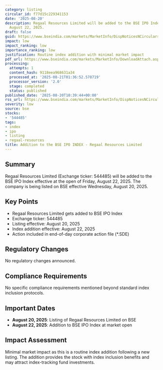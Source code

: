 ```yaml
---
category: listing
circular_id: f77d15c229341153
date: '2025-08-20'
description: Regaal Resources Limited will be added to the BSE IPO Index effective
  August 22, 2025.
draft: false
guid: https://www.bseindia.com/markets/MarketInfo/DispNoticesNCirculars.aspx?Noticeid={11382057-3BB3-4C41-B09D-E95D97840756}&noticeno=20250820-17&dt=08/20/2025&icount=17&totcount=60&flag=0
impact: low
impact_ranking: low
importance_ranking: low
justification: Routine index addition with minimal market impact
pdf_url: https://www.bseindia.com/markets/MarketInfo/DownloadAttach.aspx?id=20250820-17&attachedId=
processing:
  attempts: 1
  content_hash: 9118eea968631a34
  processed_at: '2025-08-21T01:36:52.578719'
  processor_version: '2.0'
  stage: completed
  status: published
published_date: '2025-08-20T10:39:44+00:00'
rss_url: https://www.bseindia.com/markets/MarketInfo/DispNoticesNCirculars.aspx?Noticeid={11382057-3BB3-4C41-B09D-E95D97840756}&noticeno=20250820-17&dt=08/20/2025&icount=17&totcount=60&flag=0
severity: low
source: bse
stocks:
- '544485'
tags:
- index
- ipo
- listing
- regaal-resources
title: Addition to the BSE IPO INDEX - Regaal Resources Limited
---
```


## Summary

Regaal Resources Limited (Exchange ticker: 544485) will be added to the BSE IPO Index effective at the open of Friday, August 22, 2025. The company is being listed on BSE effective Wednesday, August 20, 2025.

## Key Points

- Regaal Resources Limited gets added to BSE IPO Index
- Exchange ticker: 544485
- Listing effective: August 20, 2025
- Index addition effective: August 22, 2025
- Action included in end-of-day corporate action file (*.SDE)

## Regulatory Changes

No regulatory changes announced.

## Compliance Requirements

No specific compliance requirements mentioned beyond standard index inclusion protocols.

## Important Dates

- **August 20, 2025**: Listing of Regaal Resources Limited on BSE
- **August 22, 2025**: Addition to BSE IPO Index at market open

## Impact Assessment

Minimal market impact as this is a routine index addition following a new listing. The addition provides the stock with index inclusion benefits and may attract index-tracking fund investments.